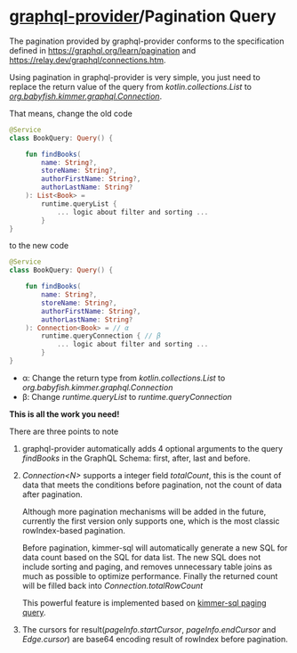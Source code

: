 # [graphql-provider](https://github.com/babyfish-ct/graphql-provider)/Pagination Query

The pagination provided by graphql-provider conforms to the specification defined in https://graphql.org/learn/pagination and https://relay.dev/graphql/connections.htm.

Using pagination in graphql-provider is very simple, you just need to replace the return value of the query from *kotlin.collections.List* to [*org.babyfish.kimmer.graphql.Connection*](https://github.com/babyfish-ct/kimmer/blob/main/project/kimmer/src/main/kotlin/org/babyfish/kimmer/graphql/Connection.kt).

That means, change the old code
```kt
@Service
class BookQuery: Query() {

    fun findBooks(
        name: String?,
        storeName: String?,
        authorFirstName: String?,
        authorLastName: String?
    ): List<Book> =
        runtime.queryList {
            ... logic about filter and sorting ...
        }
}
```
to the new code
```kt
@Service
class BookQuery: Query() {

    fun findBooks(
        name: String?,
        storeName: String?,
        authorFirstName: String?,
        authorLastName: String?
    ): Connection<Book> = // α
        runtime.queryConnection { // β
            ... logic about filter and sorting ...
        }
}
```

- α: Change the return type from *kotlin.collections.List<Book>* to *org.babyfish.kimmer.graphql.Connection<Book>*  
- β: Change *runtime.queryList* to *runtime.queryConnection*
    
**This is all the work you need!**

There are three points to note

1. graphql-provider automatically adds 4 optional arguments to the query *findBooks* in the GraphQL Schema: first, after, last and before.
    
2. *Connection&lt;N&gt;* supports a integer field *totalCount*, this is the count of data that meets the conditions before pagination, not the count of data after pagination.
    
    Although more pagination mechanisms will be added in the future, currently the first version only supports one, which is the most classic rowIndex-based pagination.

    Before pagination, kimmer-sql will automatically generate a new SQL for data count based on the SQL for data list. The new SQL does not include sorting and paging, and removes unnecessary table joins as much as possible to optimize performance. Finally the returned count will be filled back into *Connection.totalRowCount*

    This powerful feature is implemented based on [kimmer-sql paging query](https://github.com/babyfish-ct/kimmer/blob/main/doc/kimmer-sql/pagination.md).
    
3. The cursors for result(*pageInfo.startCursor*, *pageInfo.endCursor* and *Edge.cursor*) are base64 encoding result of rowIndex before pagination.
